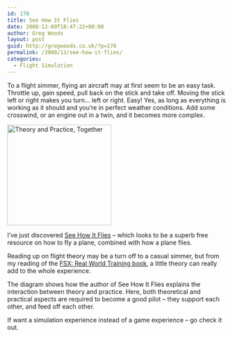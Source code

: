 ```yaml
---
id: 178
title: See How It Flies
date: 2008-12-09T18:47:22+00:00
author: Greg Woods
layout: post
guid: http://gregwoods.co.uk/?p=178
permalink: /2008/12/see-how-it-flies/
categories:
  - Flight Simulation
---
```

To a flight simmer, flying an aircraft may at first seem to be an easy task. Throttle up, gain speed, pull back on the stick and take off. Moving the stick left or right makes you turn… left or right. Easy! Yes, as long as everything is working as it should and you’re in perfect weather conditions. Add some crosswind, or an engine out in a twin, and it becomes more complex.

[<img src="http://gregwoods.co.uk/wp-content/uploads/2011/08/seeHowItFlies1.jpg" alt="Theory and Practice, Together" title="seeHowItFlies1" width="239" height="231" class="alignleft size-full wp-image-179" />](http://www.av8n.com/how/htm/intro.html#sec-use-book)

I’ve just discovered [See How It Flies](http://www.av8n.com/how/) – which looks to be a superb free resource on how to fly a plane, combined with how a plane flies.

Reading up on flight theory may be a turn off to a casual simmer, but from my reading of the [FSX: Real World Training book](http://go2.wordpress.com/?id=725X584219&site=gregwoodslancs.wordpress.com&xs=1&url=http%3A%2F%2Fwww.amazon.co.uk%2Fgp%2Fproduct%2F0764588222%3Fie%3DUTF8%26tag%3Dthscagrtoyo-21%26linkCode%3Das2%26camp%3D1634%26creative%3D6738%26creativeASIN%3D0764588222&sref=http%3A%2F%2Fgregwoodslancs.wordpress.com%2F), a little theory can really add to the whole experience.

The diagram shows how the author of See How It Flies explains the interaction between theory and practice. Here, both theoretical and practical aspects are required to become a good pilot – they support each other, and feed off each other.

If want a simulation experience instead of a game experience – go check it out.